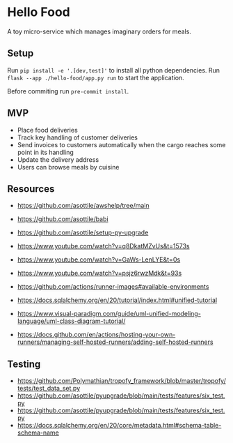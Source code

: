 # Hello Food

A toy micro-service which manages imaginary orders for meals.

## Setup

Run `pip install -e '.[dev,test]'` to install all python dependencies. Run
`flask --app ./hello-food/app.py run` to start the application.

Before commiting run `pre-commit install`.

## MVP

* Place food deliveries
* Track key handling of customer deliveries
* Send invoices to customers automatically when the cargo reaches some point in its handling
* Update the delivery address
* Users can browse meals by cuisine

## Resources

* <https://github.com/asottile/awshelp/tree/main>
* <https://github.com/asottile/babi>
* <https://github.com/asottile/setup-py-upgrade>
* <https://www.youtube.com/watch?v=q8DkatMZvUs&t=1573s>
* <https://www.youtube.com/watch?v=GaWs-LenLYE&t=0s>
* <https://www.youtube.com/watch?v=psjz6rwzMdk&t=93s>
* <https://github.com/actions/runner-images#available-environments>
* <https://docs.sqlalchemy.org/en/20/tutorial/index.html#unified-tutorial>

* <https://www.visual-paradigm.com/guide/uml-unified-modeling-language/uml-class-diagram-tutorial/>
* <https://docs.github.com/en/actions/hosting-your-own-runners/managing-self-hosted-runners/adding-self-hosted-runners>

## Testing

* <https://github.com/Polymathian/tropofy_framework/blob/master/tropofy/tests/test_data_set.py>
* <https://github.com/asottile/pyupgrade/blob/main/tests/features/six_test.py>
* <https://github.com/asottile/pyupgrade/blob/main/tests/features/six_test.py>
* <https://docs.sqlalchemy.org/en/20/core/metadata.html#schema-table-schema-name>
